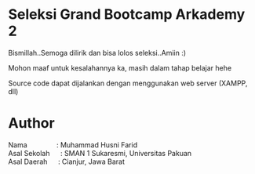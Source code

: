 # Seleksi Grand Bootcamp Arkademy 2
<p>Bismillah..Semoga dilirik dan bisa lolos seleksi..Amiin :)</p>
<p>Mohon maaf untuk kesalahannya ka, masih dalam tahap belajar hehe</p>
<p>Source code dapat dijalankan dengan menggunakan web server (XAMPP, dll)</p>

# Author
Nama &emsp;&emsp;&emsp;&emsp;: Muhammad Husni Farid<br>
Asal Sekolah  &emsp;&nbsp;: SMAN 1 Sukaresmi, Universitas Pakuan<br>
Asal Daerah   &emsp;&nbsp;: Cianjur, Jawa Barat
